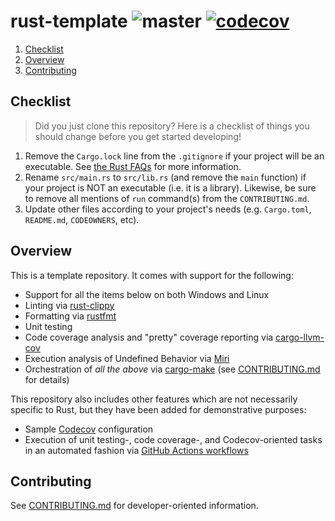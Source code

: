 # rust-template ![master](https://github.com/cooperwalbrun/rust-template/workflows/master/badge.svg) [![codecov](https://codecov.io/gh/cooperwalbrun/rust-template/branch/master/graph/badge.svg?token=SFH1NL79H4)](https://codecov.io/gh/cooperwalbrun/rust-template)

1. [Checklist](#checklist)
2. [Overview](#overview)
3. [Contributing](#contributing)

## Checklist

>Did you just clone this repository? Here is a checklist of things you should change before you get
>started developing!

1. Remove the `Cargo.lock` line from the `.gitignore` if your project will be an executable. See
   [the Rust FAQs](https://doc.rust-lang.org/cargo/faq.html#why-do-binaries-have-cargolock-in-version-control-but-not-libraries)
   for more information.
2. Rename `src/main.rs` to `src/lib.rs` (and remove the `main` function) if your project is NOT an
   executable (i.e. it is a library). Likewise, be sure to remove all mentions of `run` command(s)
   from the `CONTRIBUTING.md`.
3. Update other files according to your project's needs (e.g. `Cargo.toml`, `README.md`,
   `CODEOWNERS`, etc).

## Overview

This is a template repository. It comes with support for the following:

* Support for all the items below on both Windows and Linux
* Linting via [rust-clippy](https://github.com/rust-lang/rust-clippy)
* Formatting via [rustfmt](https://github.com/rust-lang/rustfmt)
* Unit testing
* Code coverage analysis and "pretty" coverage reporting via
  [cargo-llvm-cov](https://github.com/taiki-e/cargo-llvm-cov)
* Execution analysis of Undefined Behavior via [Miri](https://github.com/rust-lang/miri)
* Orchestration of *all the above* via [cargo-make](https://github.com/sagiegurari/cargo-make)
(see [CONTRIBUTING.md](CONTRIBUTING.md) for details)

This repository also includes other features which are not necessarily specific to Rust, but they
have been added for demonstrative purposes:

* Sample [Codecov](https://app.codecov.io) configuration
* Execution of unit testing-, code coverage-, and Codecov-oriented tasks in an automated fashion via
  [GitHub Actions workflows](https://docs.github.com/en/actions)

## Contributing

See [CONTRIBUTING.md](CONTRIBUTING.md) for developer-oriented information.

